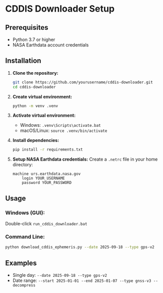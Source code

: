 # CDDIS Downloader Setup

## Prerequisites
- Python 3.7 or higher
- NASA Earthdata account credentials

## Installation

1. **Clone the repository:**
   ```bash
   git clone https://github.com/yourusername/cddis-downloader.git
   cd cddis-downloader
   ```

2. **Create virtual environment:**
   ```bash
   python -m venv .venv
   ```

3. **Activate virtual environment:**
   - Windows: `.venv\Scripts\activate.bat`
   - macOS/Linux: `source .venv/bin/activate`

4. **Install dependencies:**
   ```bash
   pip install -r requirements.txt
   ```

5. **Setup NASA Earthdata credentials:**
   Create a `.netrc` file in your home directory:
   ```
   machine urs.earthdata.nasa.gov
       login YOUR_USERNAME
       password YOUR_PASSWORD
   ```

## Usage

### Windows (GUI):
Double-click `run_cddis_downloader.bat`

### Command Line:
```bash
python download_cddis_ephemeris.py --date 2025-09-18 --type gps-v2
```

## Examples
- Single day: `--date 2025-09-18 --type gps-v2`
- Date range: `--start 2025-01-01 --end 2025-01-07 --type gnss-v3 --decompress`
